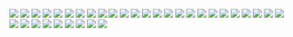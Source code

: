 [![](Gaiares10.1.png)](https://github.com/ivop/rc-archive/raw/master/G/Gaiares10.1.xex)
[![](Gaiares11.1.png)](https://github.com/ivop/rc-archive/raw/master/G/Gaiares11.1.xex)
[![](Gaiares12.1.png)](https://github.com/ivop/rc-archive/raw/master/G/Gaiares12.1.xex)
[![](Gaiares16.pal.png)](https://github.com/ivop/rc-archive/raw/master/G/Gaiares16.pal.xex)
[![](Gaiares16.png)](https://github.com/ivop/rc-archive/raw/master/G/Gaiares16.xex)
[![](Garden.png)](https://github.com/ivop/rc-archive/raw/master/G/Garden.xex)
[![](GeneralLee.png)](https://github.com/ivop/rc-archive/raw/master/G/GeneralLee.xex)
[![](geosynchronousorbit.png)](https://github.com/ivop/rc-archive/raw/master/G/geosynchronousorbit.xex)
[![](gigerbw.png)](https://github.com/ivop/rc-archive/raw/master/G/gigerbw.xex)
[![](gigercol.png)](https://github.com/ivop/rc-archive/raw/master/G/gigercol.xex)
[![](GirlInTophatA.png)](https://github.com/ivop/rc-archive/raw/master/G/GirlInTophatA.xex)
[![](GirlPE01.png)](https://github.com/ivop/rc-archive/raw/master/G/GirlPE01.xex)
[![](GL01.png)](https://github.com/ivop/rc-archive/raw/master/G/GL01.xex)
[![](GlacialMoon.png)](https://github.com/ivop/rc-archive/raw/master/G/GlacialMoon.xex)
[![](Gladiator.png)](https://github.com/ivop/rc-archive/raw/master/G/Gladiator.xex)
[![](Glatos6.png)](https://github.com/ivop/rc-archive/raw/master/G/Glatos6.xex)
[![](gn_eye.png)](https://github.com/ivop/rc-archive/raw/master/G/gn_eye.xex)
[![](Godzilla_vs_Mechagodzilla.png)](https://github.com/ivop/rc-archive/raw/master/G/Godzilla_vs_Mechagodzilla.xex)
[![](GoldenForest.png)](https://github.com/ivop/rc-archive/raw/master/G/GoldenForest.xex)
[![](GornCommander2.png)](https://github.com/ivop/rc-archive/raw/master/G/GornCommander2.xex)
[![](GornCommander.png)](https://github.com/ivop/rc-archive/raw/master/G/GornCommander.xex)
[![](gothic.png)](https://github.com/ivop/rc-archive/raw/master/G/gothic.xex)
[![](GrandTeton1.png)](https://github.com/ivop/rc-archive/raw/master/G/GrandTeton1.xex)
[![](GrandTeton.png)](https://github.com/ivop/rc-archive/raw/master/G/GrandTeton.xex)
[![](Gravitar.png)](https://github.com/ivop/rc-archive/raw/master/G/Gravitar.xex)
[![](GreatWallKDe86.png)](https://github.com/ivop/rc-archive/raw/master/G/GreatWallKDe86.xex)
[![](GreenAcres2f.png)](https://github.com/ivop/rc-archive/raw/master/G/GreenAcres2f.xex)
[![](green_acres_composite_test1.png)](https://github.com/ivop/rc-archive/raw/master/G/green_acres_composite_test1.xex)
[![](Green%20Acres%20-%20Final.png)](https://github.com/ivop/rc-archive/raw/master/G/Green%20Acres%20-%20Final.xex)
[![](Green%20Acres.png)](https://github.com/ivop/rc-archive/raw/master/G/Green%20Acres.xex)
[![](GreenDragon.png)](https://github.com/ivop/rc-archive/raw/master/G/GreenDragon.xex)
[![](GreenPoolGlade.png)](https://github.com/ivop/rc-archive/raw/master/G/GreenPoolGlade.xex)
[![](GTOMuscle.png)](https://github.com/ivop/rc-archive/raw/master/G/GTOMuscle.xex)
[![](gury_lake_bohinj.png)](https://github.com/ivop/rc-archive/raw/master/G/gury_lake_bohinj.xex)
